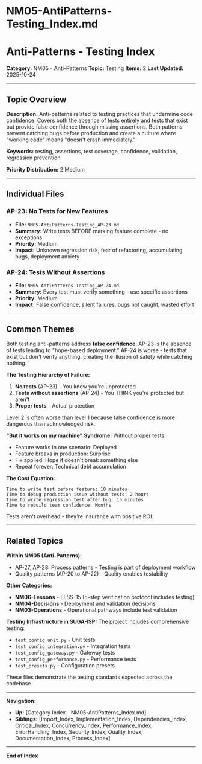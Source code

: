 # NM05-AntiPatterns-Testing_Index.md

# Anti-Patterns - Testing Index

**Category:** NM05 - Anti-Patterns
**Topic:** Testing
**Items:** 2
**Last Updated:** 2025-10-24

---

## Topic Overview

**Description:** Anti-patterns related to testing practices that undermine code confidence. Covers both the absence of tests entirely and tests that exist but provide false confidence through missing assertions. Both patterns prevent catching bugs before production and create a culture where "working code" means "doesn't crash immediately."

**Keywords:** testing, assertions, test coverage, confidence, validation, regression prevention

**Priority Distribution:** 2 Medium

---

## Individual Files

### AP-23: No Tests for New Features
- **File:** `NM05-AntiPatterns-Testing_AP-23.md`
- **Summary:** Write tests BEFORE marking feature complete - no exceptions
- **Priority:** Medium
- **Impact:** Unknown regression risk, fear of refactoring, accumulating bugs, deployment anxiety

### AP-24: Tests Without Assertions
- **File:** `NM05-AntiPatterns-Testing_AP-24.md`
- **Summary:** Every test must verify something - use specific assertions
- **Priority:** Medium
- **Impact:** False confidence, silent failures, bugs not caught, wasted effort

---

## Common Themes

Both testing anti-patterns address **false confidence**. AP-23 is the absence of tests leading to "hope-based deployment." AP-24 is worse - tests that exist but don't verify anything, creating the illusion of safety while catching nothing.

**The Testing Hierarchy of Failure:**
1. **No tests** (AP-23) - You know you're unprotected
2. **Tests without assertions** (AP-24) - You THINK you're protected but aren't
3. **Proper tests** - Actual protection

Level 2 is often worse than level 1 because false confidence is more dangerous than acknowledged risk.

**"But it works on my machine" Syndrome:**
Without proper tests:
- Feature works in one scenario: Deployed
- Feature breaks in production: Surprise
- Fix applied: Hope it doesn't break something else
- Repeat forever: Technical debt accumulation

**The Cost Equation:**
```
Time to write test before feature: 10 minutes
Time to debug production issue without tests: 2 hours
Time to write regression test after bug: 15 minutes
Time to rebuild team confidence: Months
```

Tests aren't overhead - they're insurance with positive ROI.

---

## Related Topics

**Within NM05 (Anti-Patterns):**
- AP-27, AP-28: Process patterns - Testing is part of deployment workflow
- Quality patterns (AP-20 to AP-22) - Quality enables testability

**Other Categories:**
- **NM06-Lessons** - LESS-15 (5-step verification protocol includes testing)
- **NM04-Decisions** - Deployment and validation decisions
- **NM03-Operations** - Operational pathways include test validation

**Testing Infrastructure in SUGA-ISP:**
The project includes comprehensive testing:
- `test_config_unit.py` - Unit tests
- `test_config_integration.py` - Integration tests  
- `test_config_gateway.py` - Gateway tests
- `test_config_performance.py` - Performance tests
- `test_presets.py` - Configuration presets

These files demonstrate the testing standards expected across the codebase.

---

**Navigation:**
- **Up:** [Category Index - NM05-AntiPatterns_Index.md]
- **Siblings:** [Import_Index, Implementation_Index, Dependencies_Index, Critical_Index, Concurrency_Index, Performance_Index, ErrorHandling_Index, Security_Index, Quality_Index, Documentation_Index, Process_Index]

---

**End of Index**
